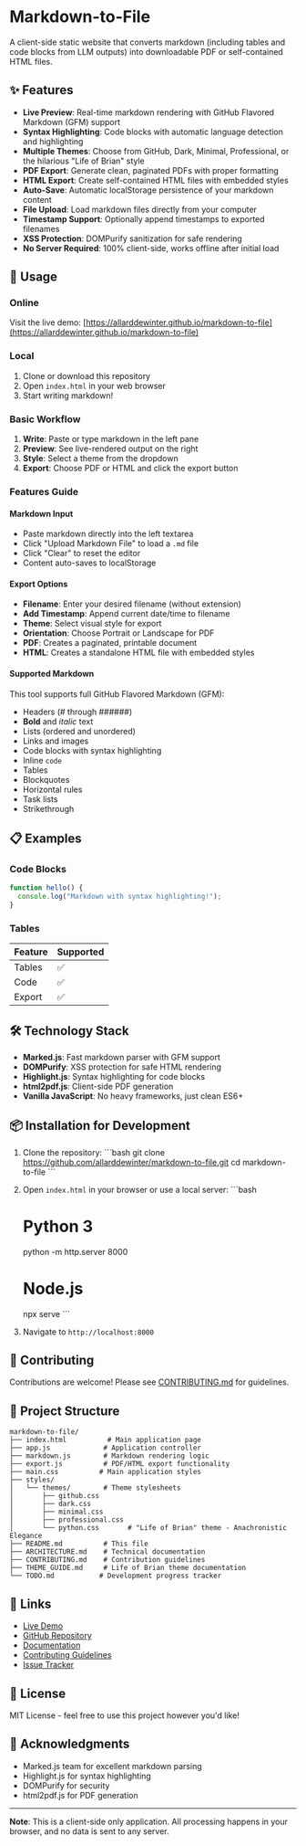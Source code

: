 # Markdown-to-File

A client-side static website that converts markdown (including tables and code blocks from LLM outputs) into downloadable PDF or self-contained HTML files.

## ✨ Features

- **Live Preview**: Real-time markdown rendering with GitHub Flavored Markdown (GFM) support
- **Syntax Highlighting**: Code blocks with automatic language detection and highlighting
- **Multiple Themes**: Choose from GitHub, Dark, Minimal, Professional, or the hilarious "Life of Brian" style
- **PDF Export**: Generate clean, paginated PDFs with proper formatting
- **HTML Export**: Create self-contained HTML files with embedded styles
- **Auto-Save**: Automatic localStorage persistence of your markdown content
- **File Upload**: Load markdown files directly from your computer
- **Timestamp Support**: Optionally append timestamps to exported filenames
- **XSS Protection**: DOMPurify sanitization for safe rendering
- **No Server Required**: 100% client-side, works offline after initial load

## 🚀 Usage

### Online
Visit the live demo: [https://allarddewinter.github.io/markdown-to-file](https://allarddewinter.github.io/markdown-to-file)

### Local
1. Clone or download this repository
2. Open `index.html` in your web browser
3. Start writing markdown!

### Basic Workflow
1. **Write**: Paste or type markdown in the left pane
2. **Preview**: See live-rendered output on the right
3. **Style**: Select a theme from the dropdown
4. **Export**: Choose PDF or HTML and click the export button

### Features Guide

#### Markdown Input
- Paste markdown directly into the left textarea
- Click "Upload Markdown File" to load a `.md` file
- Click "Clear" to reset the editor
- Content auto-saves to localStorage

#### Export Options
- **Filename**: Enter your desired filename (without extension)
- **Add Timestamp**: Append current date/time to filename
- **Theme**: Select visual style for export
- **Orientation**: Choose Portrait or Landscape for PDF
- **PDF**: Creates a paginated, printable document
- **HTML**: Creates a standalone HTML file with embedded styles

#### Supported Markdown

This tool supports full GitHub Flavored Markdown (GFM):

- Headers (# through ######)
- **Bold** and *italic* text
- Lists (ordered and unordered)
- Links and images
- Code blocks with syntax highlighting
- Inline `code`
- Tables
- Blockquotes
- Horizontal rules
- Task lists
- Strikethrough

## 📋 Examples

### Code Blocks
```javascript
function hello() {
  console.log("Markdown with syntax highlighting!");
}
```

### Tables
| Feature | Supported |
|---------|-----------|
| Tables  | ✅        |
| Code    | ✅        |
| Export  | ✅        |

## 🛠️ Technology Stack

- **Marked.js**: Fast markdown parser with GFM support
- **DOMPurify**: XSS protection for safe HTML rendering
- **Highlight.js**: Syntax highlighting for code blocks
- **html2pdf.js**: Client-side PDF generation
- **Vanilla JavaScript**: No heavy frameworks, just clean ES6+

## 📦 Installation for Development

1. Clone the repository:
   \`\`\`bash
   git clone https://github.com/allarddewinter/markdown-to-file.git
   cd markdown-to-file
   \`\`\`

2. Open `index.html` in your browser or use a local server:
   \`\`\`bash
   # Python 3
   python -m http.server 8000
   
   # Node.js
   npx serve
   \`\`\`

3. Navigate to `http://localhost:8000`

## 🤝 Contributing

Contributions are welcome! Please see [CONTRIBUTING.md](CONTRIBUTING.md) for guidelines.

## 📄 Project Structure

```
markdown-to-file/
├── index.html          # Main application page
├── app.js             # Application controller
├── markdown.js        # Markdown rendering logic
├── export.js          # PDF/HTML export functionality
├── main.css          # Main application styles
├── styles/
│   └── themes/        # Theme stylesheets
│       ├── github.css
│       ├── dark.css
│       ├── minimal.css
│       ├── professional.css
│       └── python.css       # "Life of Brian" theme - Anachronistic Elegance
├── README.md          # This file
├── ARCHITECTURE.md    # Technical documentation
├── CONTRIBUTING.md    # Contribution guidelines
├── THEME_GUIDE.md     # Life of Brian theme documentation
└── TODO.md           # Development progress tracker
```

## 🔗 Links

- [Live Demo](https://allarddewinter.github.io/markdown-to-file)
- [GitHub Repository](https://github.com/allarddewinter/markdown-to-file)
- [Documentation](ARCHITECTURE.md)
- [Contributing Guidelines](CONTRIBUTING.md)
- [Issue Tracker](https://github.com/allarddewinter/markdown-to-file/issues)

## 📝 License

MIT License - feel free to use this project however you'd like!

## 🙏 Acknowledgments

- Marked.js team for excellent markdown parsing
- Highlight.js for syntax highlighting
- DOMPurify for security
- html2pdf.js for PDF generation

---

**Note**: This is a client-side only application. All processing happens in your browser, and no data is sent to any server.

